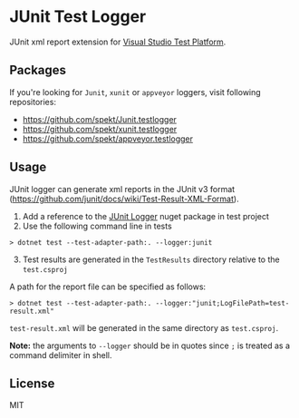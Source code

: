 # JUnit Test Logger
JUnit xml report extension for [Visual Studio Test Platform](https://gtihub.com/microsoft/vstest).

<!-- [![Build Status](https://travis-ci.com/spekt/junit.testlogger.svg?branch=master)](https://travis-ci.com/spekt/junit.testlogger)
[![Build status](https://ci.appveyor.com/api/projects/status/2masybxty5kve2dc?svg=true)](https://ci.appveyor.com/project/spekt/junit-testlogger) -->

## Packages
<!-- | Logger | Stable Package | Pre-release Package |
| ------ | -------------- | ------------------- |
| JUnit | [![NuGet](https://img.shields.io/nuget/v/JUnitXml.TestLogger.svg)](https://www.nuget.org/packages/JUnitXml.TestLogger/) | [![MyGet Pre Release](https://img.shields.io/myget/spekt/vpre/junitxml.testlogger.svg)](https://www.myget.org/feed/spekt/package/nuget/JunitXml.TestLogger) | -->

If you're looking for `Junit`, `xunit` or `appveyor` loggers, visit following repositories:
* <https://github.com/spekt/Junit.testlogger>
* <https://github.com/spekt/xunit.testlogger>
* <https://github.com/spekt/appveyor.testlogger>

## Usage
JUnit logger can generate xml reports in the JUnit v3 format (https://github.com/junit/docs/wiki/Test-Result-XML-Format).

1. Add a reference to the [JUnit Logger](https://www.nuget.org/packages/JUnitXml.TestLogger) nuget package in test project
2. Use the following command line in tests
```
> dotnet test --test-adapter-path:. --logger:junit
```
3. Test results are generated in the `TestResults` directory relative to the `test.csproj`

A path for the report file can be specified as follows:
```
> dotnet test --test-adapter-path:. --logger:"junit;LogFilePath=test-result.xml"
```

`test-result.xml` will be generated in the same directory as `test.csproj`.

**Note:** the arguments to `--logger` should be in quotes since `;` is treated as a command delimiter in shell.

## License
MIT

